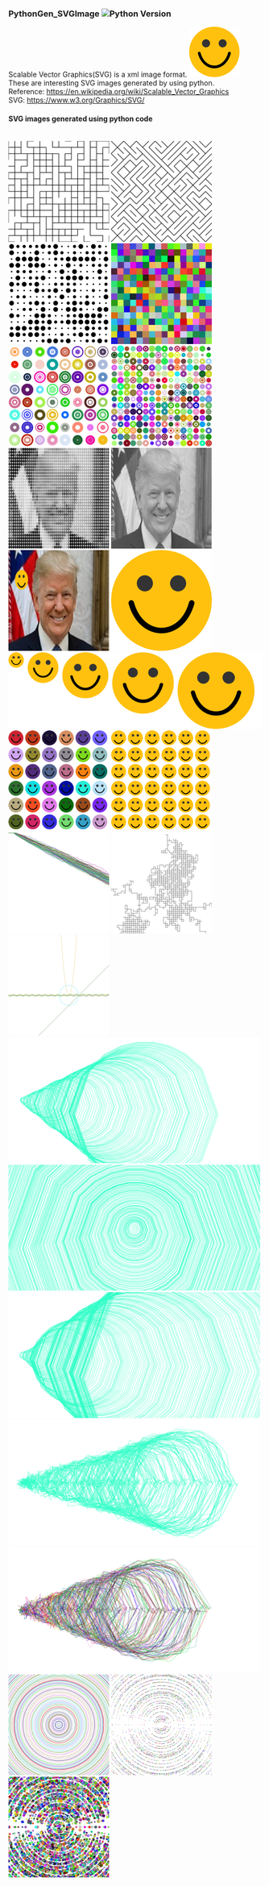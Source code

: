 ### PythonGen_SVGImage ![Python Version](https://img.shields.io/badge/Python-v3.6-blue)

Scalable Vector Graphics(SVG) is a xml image format. <img src="images/smile.svg" width="100" height="100" /> <br/>
These are interesting SVG images generated by using python.  <br/>
Reference: https://en.wikipedia.org/wiki/Scalable_Vector_Graphics <br/>
SVG: https://www.w3.org/Graphics/SVG/

#### SVG images generated using python code 
<br/>
<img src="images/art_Line_5.svg" width="200" height="200" />
<img src="images/art_DiagLine_5.svg" width="200" height="200" />
<img src="images/art_Circle_5.svg" width="200" height="200" />
<img src="images/art_Rectangle_5.svg" width="200" height="200" />
<img src="images/art_Rings_4.svg" width="200" height="200" />
<img src="images/art_Rings_5.svg" width="200" height="200" />

<img src="images/trump.svg" width="200" height="200" />
<img src="images/trump_pt.svg" width="200" height="200" />
<img src="images/trumpX.svg" width="200" height="200" />
<img src="images/smile.svg" width="200" height="200" />
<img src="images/smileC2.svg" />
<img src="images/smileC3.svg" width="200" height="200" />
<img src="images/smileC_same.svg" width="200" height="200" />
<img src="images/randomNumberPath.svg"  />
<img src="images/randomWalkPath.svg"  />
<img src="images/func.svg"  />
<img src="images/randomShapePath1.svg" width="500" height="250"/>
<img src="images/randomShapePath3.svg" width="500" height="250" />
<img src="images/randomShapePath4.svg" width="500" height="250"  />
<img src="images/randomShapePath.svg" width="500" height="250" />
<img src="images/randomShapePath5.svg" width="500" height="250" />

<img src="images/randomCirclePath1.svg" width="200" height="200" />
<img src="images/randomCirclePath2.svg" width="200" height="200" />
<img src="images/randomCirclePath.svg" width="200" height="200" />
